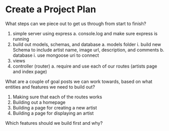 # Create a Project Plan

What steps can we piece out to get us through from start to finish?
1. simple server using express
    a.  console.log and make sure express is running
2. build out models, schemas, and database
    a.  models folder
        i. build new Schema to include artist name, image url, description, and comments
    b. database
        i. use mongoose uri to connect
3. views
4. controller (router)
    a.  require and use each of our routes (artists page and index page)

What are a couple of goal posts we can work towards, based on what entities and features we need to build out?
1.  Making sure that each of the routes works
2.  Building out a homepage
3.  Building a page for creating a new artist
4.  Building a page for displaying an artist

Which features should we build first and why?
